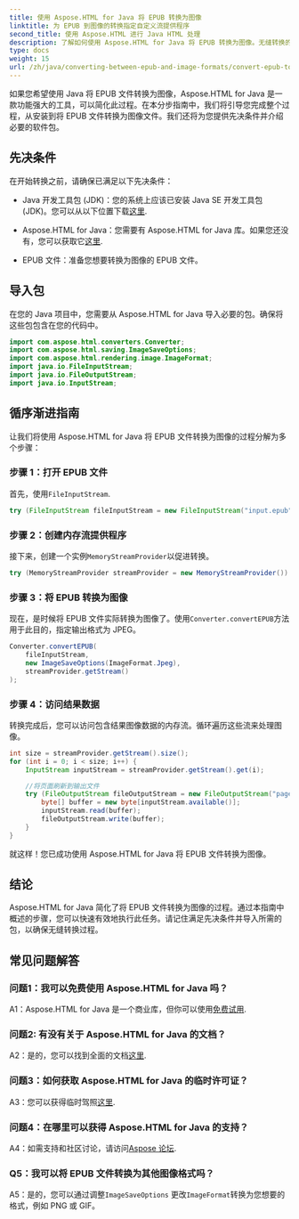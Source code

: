 ```yaml
---
title: 使用 Aspose.HTML for Java 将 EPUB 转换为图像
linktitle: 为 EPUB 到图像的转换指定自定义流提供程序
second_title: 使用 Aspose.HTML 进行 Java HTML 处理
description: 了解如何使用 Aspose.HTML for Java 将 EPUB 转换为图像。无缝转换的分步指南。
type: docs
weight: 15
url: /zh/java/converting-between-epub-and-image-formats/convert-epub-to-image-specify-custom-stream-provider/
---
```

如果您希望使用 Java 将 EPUB 文件转换为图像，Aspose.HTML for Java 是一款功能强大的工具，可以简化此过程。在本分步指南中，我们将引导您完成整个过程，从安装到将 EPUB 文件转换为图像文件。我们还将为您提供先决条件并介绍必要的软件包。

## 先决条件

在开始转换之前，请确保已满足以下先决条件：

- Java 开发工具包 (JDK)：您的系统上应该已安装 Java SE 开发工具包 (JDK)。您可以从以下位置下载[这里](https://www.oracle.com/java/technologies/javase-downloads.html).

- Aspose.HTML for Java：您需要有 Aspose.HTML for Java 库。如果您还没有，您可以获取它[这里](https://releases.aspose.com/html/java/).

- EPUB 文件：准备您想要转换为图像的 EPUB 文件。

## 导入包

在您的 Java 项目中，您需要从 Aspose.HTML for Java 导入必要的包。确保将这些包包含在您的代码中。

```java
import com.aspose.html.converters.Converter;
import com.aspose.html.saving.ImageSaveOptions;
import com.aspose.html.rendering.image.ImageFormat;
import java.io.FileInputStream;
import java.io.FileOutputStream;
import java.io.InputStream;
```

## 循序渐进指南

让我们将使用 Aspose.HTML for Java 将 EPUB 文件转换为图像的过程分解为多个步骤：

### 步骤 1：打开 EPUB 文件

首先，使用`FileInputStream`.

```java
try (FileInputStream fileInputStream = new FileInputStream("input.epub")) {
```

### 步骤 2：创建内存流提供程序

接下来，创建一个实例`MemoryStreamProvider`以促进转换。

```java
try (MemoryStreamProvider streamProvider = new MemoryStreamProvider()) {
```

### 步骤 3：将 EPUB 转换为图像

现在，是时候将 EPUB 文件实际转换为图像了。使用`Converter.convertEPUB`方法用于此目的，指定输出格式为 JPEG。

```java
Converter.convertEPUB(
    fileInputStream,
    new ImageSaveOptions(ImageFormat.Jpeg),
    streamProvider.getStream()
);
```

### 步骤 4：访问结果数据

转换完成后，您可以访问包含结果图像数据的内存流。循环遍历这些流来处理图像。

```java
int size = streamProvider.getStream().size();
for (int i = 0; i < size; i++) {
    InputStream inputStream = streamProvider.getStream().get(i);

    //将页面刷新到输出文件
    try (FileOutputStream fileOutputStream = new FileOutputStream("page_" + (i + 1) + ".jpg")) {
        byte[] buffer = new byte[inputStream.available()];
        inputStream.read(buffer);
        fileOutputStream.write(buffer);
    }
}
```

就这样！您已成功使用 Aspose.HTML for Java 将 EPUB 文件转换为图像。

## 结论

Aspose.HTML for Java 简化了将 EPUB 文件转换为图像的过程。通过本指南中概述的步骤，您可以快速有效地执行此任务。请记住满足先决条件并导入所需的包，以确保无缝转换过程。

## 常见问题解答

### 问题1：我可以免费使用 Aspose.HTML for Java 吗？

 A1：Aspose.HTML for Java 是一个商业库，但你可以使用[免费试用](https://releases.aspose.com/html/java).

### 问题2: 有没有关于 Aspose.HTML for Java 的文档？

 A2：是的，您可以找到全面的文档[这里](https://reference.aspose.com/html/java/).

### 问题3：如何获取 Aspose.HTML for Java 的临时许可证？

A3：您可以获得临时驾照[这里](https://purchase.aspose.com/temporary-license/).

### 问题4：在哪里可以获得 Aspose.HTML for Java 的支持？

 A4：如需支持和社区讨论，请访问[Aspose 论坛](https://forum.aspose.com/).

### Q5：我可以将 EPUB 文件转换为其他图像格式吗？

 A5：是的，您可以通过调整`ImageSaveOptions` 更改`ImageFormat`转换为您想要的格式，例如 PNG 或 GIF。